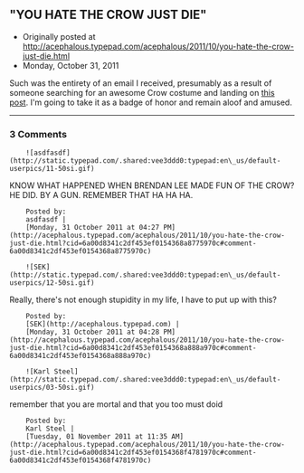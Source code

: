 ## "YOU HATE THE CROW JUST DIE"

 * Originally posted at http://acephalous.typepad.com/acephalous/2011/10/you-hate-the-crow-just-die.html
 * Monday, October 31, 2011



Such was the entirety of an email I received, presumably as a result of someone searching for an awesome Crow costume and landing on [this post](http://acephalous.typepad.com/acephalous/2007/10/the-joys-and-on.html). I'm going to take it as a badge of honor and remain aloof and amused.

		

* * *

### 3 Comments 

		

                
[]()

	

		![asdfasdf](http://static.typepad.com/.shared:vee3ddd0:typepad:en\_us/default-userpics/11-50si.gif)
	

	

		

KNOW WHAT HAPPENED WHEN BRENDAN LEE MADE FUN OF THE CROW?  HE DID.  BY A GUN.  REMEMBER THAT HA HA HA.

	

		Posted by:
		asdfasdf |
		[Monday, 31 October 2011 at 04:27 PM](http://acephalous.typepad.com/acephalous/2011/10/you-hate-the-crow-just-die.html?cid=6a00d8341c2df453ef0154368a8775970c#comment-6a00d8341c2df453ef0154368a8775970c)

[]()

	

		![SEK](http://static.typepad.com/.shared:vee3ddd0:typepad:en\_us/default-userpics/12-50si.gif)
	

	

		

Really, there's not enough stupidity in my life, I have to put up with this?

	

		Posted by:
		[SEK](http://acephalous.typepad.com) |
		[Monday, 31 October 2011 at 04:28 PM](http://acephalous.typepad.com/acephalous/2011/10/you-hate-the-crow-just-die.html?cid=6a00d8341c2df453ef0154368a888a970c#comment-6a00d8341c2df453ef0154368a888a970c)

[]()

	

		![Karl Steel](http://static.typepad.com/.shared:vee3ddd0:typepad:en\_us/default-userpics/03-50si.gif)
	

	

		

remember that you are mortal and that you too must doid

	

		Posted by:
		Karl Steel |
		[Tuesday, 01 November 2011 at 11:35 AM](http://acephalous.typepad.com/acephalous/2011/10/you-hate-the-crow-just-die.html?cid=6a00d8341c2df453ef0154368f4781970c#comment-6a00d8341c2df453ef0154368f4781970c)

		

        